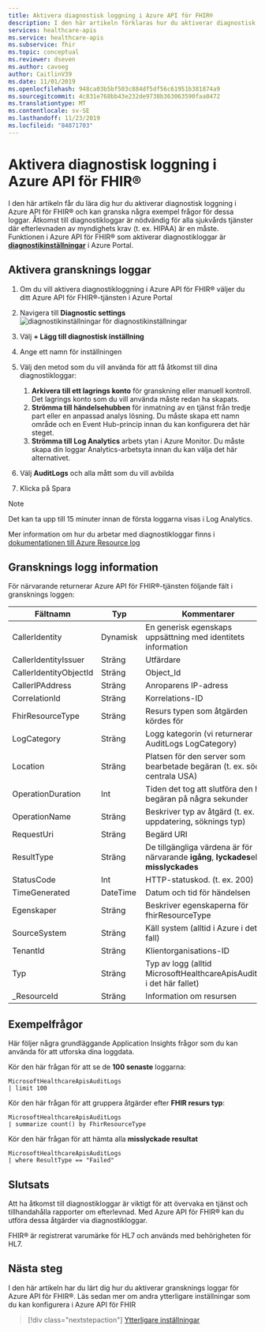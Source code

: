 ```yaml
---
title: Aktivera diagnostisk loggning i Azure API för FHIR®
description: I den här artikeln förklaras hur du aktiverar diagnostisk loggning i Azure API för FHIR®
services: healthcare-apis
ms.service: healthcare-apis
ms.subservice: fhir
ms.topic: conceptual
ms.reviewer: dseven
ms.author: cavoeg
author: CaitlinV39
ms.date: 11/01/2019
ms.openlocfilehash: 948ca03b5bf503c884df5df56c61951b381874a9
ms.sourcegitcommit: 4c831e768bb43e232de9738b363063590faa0472
ms.translationtype: MT
ms.contentlocale: sv-SE
ms.lasthandoff: 11/23/2019
ms.locfileid: "84871703"
---
```

# <a name="enable-diagnostic-logging-in-azure-api-for-fhir"></a>Aktivera diagnostisk loggning i Azure API för FHIR®

I den här artikeln får du lära dig hur du aktiverar diagnostisk loggning i Azure API för FHIR® och kan granska några exempel frågor för dessa loggar. Åtkomst till diagnostikloggar är nödvändig för alla sjukvårds tjänster där efterlevnaden av myndighets krav (t. ex. HIPAA) är en måste. Funktionen i Azure API för FHIR® som aktiverar diagnostikloggar är [**diagnostikinställningar**](https://docs.microsoft.com/azure/azure-monitor/platform/diagnostic-settings) i Azure Portal. 

## <a name="enable-audit-logs"></a>Aktivera gransknings loggar
1. Om du vill aktivera diagnostikloggning i Azure API för FHIR® väljer du ditt Azure API för FHIR®-tjänsten i Azure Portal 
2. Navigera till **Diagnostic settings**  
 ![ diagnostikinställningar för diagnostikinställningar](media/diagnostic-logging/diagnostic-settings-screen.png) 

3. Välj **+ Lägg till diagnostisk inställning**

4. Ange ett namn för inställningen

5. Välj den metod som du vill använda för att få åtkomst till dina diagnostikloggar:

    1. **Arkivera till ett lagrings konto** för granskning eller manuell kontroll. Det lagrings konto som du vill använda måste redan ha skapats.
    2. **Strömma till händelsehubben** för inmatning av en tjänst från tredje part eller en anpassad analys lösning. Du måste skapa ett namn område och en Event Hub-princip innan du kan konfigurera det här steget.
    3. **Strömma till Log Analytics** arbets ytan i Azure Monitor. Du måste skapa din loggar Analytics-arbetsyta innan du kan välja det här alternativet.

6. Välj **AuditLogs** och alla mått som du vill avbilda

7. Klicka på Spara

> [!Note] 
> Det kan ta upp till 15 minuter innan de första loggarna visas i Log Analytics.  
 
Mer information om hur du arbetar med diagnostikloggar finns i [dokumentationen till Azure Resource log](https://docs.microsoft.com/azure/azure-monitor/platform/resource-logs-overview)

## <a name="audit-log-details"></a>Gransknings logg information
För närvarande returnerar Azure API för FHIR®-tjänsten följande fält i gransknings loggen: 

|Fältnamn  |Typ  |Kommentarer  |
|---------|---------|---------|
|CallerIdentity|Dynamisk|En generisk egenskaps uppsättning med identitets information
|CallerIdentityIssuer|Sträng|Utfärdare 
|CallerIdentityObjectId|Sträng|Object_Id 
|CallerIPAddress|Sträng|Anroparens IP-adress 
|CorrelationId|Sträng| Korrelations-ID
|FhirResourceType|Sträng|Resurs typen som åtgärden kördes för
|LogCategory|Sträng|Logg kategorin (vi returnerar AuditLogs LogCategory)
|Location|Sträng|Platsen för den server som bearbetade begäran (t. ex. södra centrala USA)
|OperationDuration|Int|Tiden det tog att slutföra den här begäran på några sekunder
|OperationName|Sträng| Beskriver typ av åtgärd (t. ex. uppdatering, söknings typ)
|RequestUri|Sträng|Begärd URI 
|ResultType|Sträng|De tillgängliga värdena är för närvarande **igång**, **lyckades**eller **misslyckades**
|StatusCode|Int|HTTP-statuskod. (t. ex. 200) 
|TimeGenerated|DateTime|Datum och tid för händelsen|
|Egenskaper|Sträng| Beskriver egenskaperna för fhirResourceType
|SourceSystem|Sträng| Käll system (alltid i Azure i detta fall)
|TenantId|Sträng|Klientorganisations-ID
|Typ|Sträng|Typ av logg (alltid MicrosoftHealthcareApisAuditLog i det här fallet)
|_ResourceId|Sträng|Information om resursen

## <a name="sample-queries"></a>Exempelfrågor

Här följer några grundläggande Application Insights frågor som du kan använda för att utforska dina loggdata.

Kör den här frågan för att se de **100 senaste** loggarna:

```Application Insights
MicrosoftHealthcareApisAuditLogs
| limit 100
```

Kör den här frågan för att gruppera åtgärder efter **FHIR resurs typ**:

```Application Insights
MicrosoftHealthcareApisAuditLogs 
| summarize count() by FhirResourceType
```

Kör den här frågan för att hämta alla **misslyckade resultat**

```Application Insights
MicrosoftHealthcareApisAuditLogs 
| where ResultType == "Failed" 
```

## <a name="conclusion"></a>Slutsats 
Att ha åtkomst till diagnostikloggar är viktigt för att övervaka en tjänst och tillhandahålla rapporter om efterlevnad. Med Azure API för FHIR® kan du utföra dessa åtgärder via diagnostikloggar. 
 
FHIR® är registrerat varumärke för HL7 och används med behörigheten för HL7.

## <a name="next-steps"></a>Nästa steg
I den här artikeln har du lärt dig hur du aktiverar gransknings loggar för Azure API för FHIR®. Läs sedan mer om andra ytterligare inställningar som du kan konfigurera i Azure API för FHIR
 
>[!div class="nextstepaction"]
>[Ytterligare inställningar](azure-api-for-fhir-additional-settings.md)